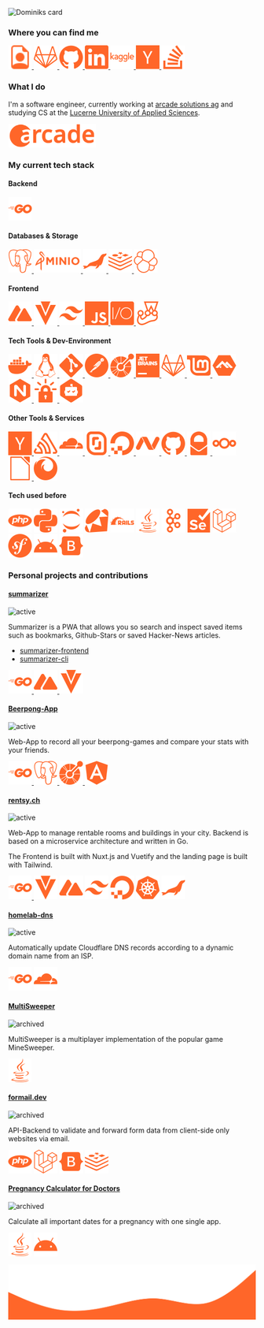 ![Dominiks card](https://cardivo.vercel.app/api?name=Dominik&description=Software%20Engineer&image=https://avatars.githubusercontent.com/u/23583759?v=4&pattern=topography&colorPattern=%23FF6629&opacity=0.2&fontColor=%23FF6629&github=dominikstraessle&linkedin=dominikstraessle)

### Where you can find me

<a href="https://standardresume.co/r/dominikstraessle" target="_blank">
<img height="48" src="assets/resume.svg" alt="resume">
</a>

<a href="https://gitlab.com/dominikstraessle" target="_blank">
<img height="48" src="assets/gitlab.svg" alt="gitlab">
</a>

<a href="https://github.com/dominikstraessle/" target="_blank">
<img height="48" src="assets/github.svg" alt="github">
</a>

<a href="https://www.linkedin.com/in/dominikstraessle/" target="_blank">
<img height="48" src="assets/linkedin.svg" alt="linkedin">
</a>

<a href="https://www.kaggle.com/dominikstraessle" target="_blank">
<img height="48" src="assets/kaggle.svg" alt="kaggle">
</a>

<a href="https://news.ycombinator.com/user?id=dominikstr" target="_blank">
<img height="48" src="assets/ycombinator.svg" alt="ycombinator">
</a>

<a href="https://stackoverflow.com/users/7130107" target="_blank">
<img height="48" src="assets/stackoverflow.svg" alt="stackoverflow">
</a>


### What I do
I'm a software engineer, currently working at [arcade solutions ag](https://www.arcade.ch/) and studying CS at the [Lucerne University of Applied Sciences](https://www.hslu.ch/en/lucerne-school-of-information-technology/).

<p>
<img height="48" src="assets/arc.svg" alt="arcade solutions ag">
</p>

### My current tech stack
#### Backend
<a href="https://go.dev/" target="_blank">
<img height="48" src="assets/go.svg" alt="go">
</a>

#### Databases & Storage
<a href="https://www.postgresql.org/" target="_blank">
<img height="48" src="assets/postgresql.svg" alt="postgresql">
</a>
<a href="https://min.io/" target="_blank">
<img height="48" src="assets/minioio-ar21.svg" alt="minioio">
</a>
<a href="https://mariadb.org//" target="_blank">
<img height="48" src="assets/mariadb.svg" alt="mariadb">
</a>
<a href="https://redis.io/" target="_blank">
<img height="48" src="assets/redis.svg" alt="redis">
</a>
<a href="https://www.elastic.co/elasticsearch/" target="_blank">
<img height="48" src="assets/elastic.svg" alt="elastic">
</a>

#### Frontend

<a href="https://nuxtjs.org/" target="_blank">
<img height="48" src="assets/nuxtdotjs.svg" alt="nuxtjs">
</a>
<a href="https://vuetifyjs.com/en/" target="_blank">
<img height="48" src="assets/vuetify.svg" alt="vuetify">
</a>
<a href="https://tailwindcss.com/" target="_blank">
<img height="48" src="assets/tailwindcss.svg" alt="tailwindcss">
</a>
<a href="https://www.ecma-international.org/technical-committees/tc39/" target="_blank">
<img height="48" src="assets/javascript.svg" alt="javascript">
</a>
<a href="https://webdriver.io/" target="_blank">
<img height="48" src="assets/webdriverio.svg" alt="webdriverio">
</a>
<a href="https://jestjs.io/" target="_blank">
<img height="48" src="assets/jest.svg" alt="jest">
</a>

#### Tech Tools & Dev-Environment

<a href="https://www.docker.com/" target="_blank">
<img height="48" src="assets/docker.svg" alt="docker">
</a>
<a href="https://www.kernel.org/" target="_blank">
<img height="48" src="assets/linux.svg" alt="linux">
</a>
<a href="https://git-scm.com/" target="_blank">
<img height="48" src="assets/git.svg" alt="git">
</a>
<a href="https://www.postman.com/" target="_blank">
<img height="48" src="assets/postman.svg" alt="postman">
</a>
<a href="https://www.openapis.org/" target="_blank">
<img height="48" src="assets/openapiinitiative.svg" alt="openapiinitiative">
</a>
<a href="https://www.jetbrains.com/" target="_blank">
<img height="48" src="assets/jetbrains.svg" alt="jetbrains">
</a>
<a href="https://gitlab.com/" target="_blank">
<img height="48" src="assets/gitlab.svg" alt="gitlab">
</a>
<a href="https://linuxmint.com/" target="_blank">
<img height="48" src="assets/linuxmint.svg" alt="linuxmint">
</a>
<a href="https://www.alpinelinux.org/" target="_blank">
<img height="48" src="assets/alpinelinux.svg" alt="alpinelinux">
</a>
<a href="https://nginx.org/" target="_blank">
<img height="48" src="assets/nginx.svg" alt="nginx">
</a>
<a href="https://letsencrypt.org/" target="_blank">
<img height="48" src="assets/letsencrypt.svg" alt="letsencrypt">
</a>
<a href="https://github.com/dependabot" target="_blank">
<img height="48" src="assets/dependabot.svg" alt="dependabot">
</a>

#### Other Tools & Services

<a href="https://news.ycombinator.com/" target="_blank">
<img height="48" src="assets/ycombinator.svg" alt="ycombinator">
</a>
<a href="https://sentry.io" target="_blank">
<img height="48" src="assets/sentry.svg" alt="sentry">
</a>
<a href="https://www.cloudflare.com/" target="_blank">
<img height="48" src="assets/cloudflare.svg" alt="cloudflare">
</a>
<a href="https://www.scaleway.com/en/" target="_blank">
<img height="48" src="assets/scaleway.svg" alt="scaleway">
</a>
<a href="https://www.digitalocean.com/" target="_blank">
<img height="48" src="assets/digitalocean.svg" alt="digitalocean">
</a>
<a href="https://www.namecheap.com/" target="_blank">
<img height="48" src="assets/namecheap.svg" alt="namecheap">
</a>
<a href="https://github.com/dominikstraessle/" target="_blank">
<img height="48" src="assets/github.svg" alt="github">
</a>
<a href="https://protonmail.com/" target="_blank">
<img height="48" src="assets/protonmail.svg" alt="protonmail.svg">
</a>
<a href="https://nextcloud.com/" target="_blank">
<img height="48" src="assets/nextcloud.svg" alt="nextcloud.svg">
</a>
<a href="https://www.libreoffice.org/" target="_blank">
<img height="48" src="assets/libreoffice.svg" alt="libreoffice">
</a>
<a href="https://www.mozilla.org/en-US/firefox/new/" target="_blank">
<img height="48" src="assets/firefox.svg" alt="firefox">
</a>

#### Tech used before
<p>
<img height="48" src="assets/php.svg" alt="php">
<img height="48" src="assets/python.svg" alt="python">
<img height="48" src="assets/jupyter.svg" alt="jupyter">
<img height="48" src="assets/ruby.svg" alt="ruby">
<img height="48" src="assets/rubyonrails.svg" alt="rubyonrails">
<img height="48" src="assets/java.svg" alt="java">
<img height="48" src="assets/apachekafka.svg" alt="apachekafka">
<img height="48" src="assets/selenium.svg" alt="selenium">
<img height="48" src="assets/laravel.svg" alt="laravel">
<img height="48" src="assets/symfony.svg" alt="symfony">
<img height="48" src="assets/android.svg" alt="android">
<img height="48" src="assets/bootstrap.svg" alt="bootstrap">
</p>

### Personal projects and contributions
#### [summarizer](https://summarizer.straessle.me/)
![active](https://img.shields.io/badge/status-active-brightgreen)

Summarizer is a PWA that allows you so search and inspect saved items such as bookmarks, Github-Stars or saved Hacker-News articles.

- [summarizer-frontend](https://gitlab.com/summarizer/summarizer-frontend)  
- [summarizer-cli](https://gitlab.com/summarizer/summarizer-cli)

<a href="https://go.dev/" target="_blank">
<img height="48" src="assets/go.svg" alt="go">
</a>
<a href="https://nuxtjs.org/" target="_blank">
<img height="48" src="assets/nuxtdotjs.svg" alt="nuxtjs">
</a>
<a href="https://vuetifyjs.com/en/" target="_blank">
<img height="48" src="assets/vuetify.svg" alt="vuetify">
</a>

#### [Beerpong-App](https://beerpong.bar)
![active](https://img.shields.io/badge/status-active-brightgreen)

Web-App to record all your beerpong-games and compare your stats with your friends.

<p>
<a href="https://go.dev/" target="_blank">
<img height="48" src="assets/go.svg" alt="go">
</a>
<a href="https://www.postgresql.org/" target="_blank">
<img height="48" src="assets/postgresql.svg" alt="postgresql">
</a>
<a href="https://www.openapis.org/" target="_blank">
<img height="48" src="assets/openapiinitiative.svg" alt="openapiinitiative">
</a>
<img height="48" src="assets/angular.svg" alt="angular">
</p>

#### [rentsy.ch](https://rentsy.ch/)
![active](https://img.shields.io/badge/status-active-brightgreen)

Web-App to manage rentable rooms and buildings in your city. Backend is based on a microservice architecture and written in Go.

The Frontend is built with Nuxt.js and Vuetify and the landing page is built with Tailwind.

<p>
<a href="https://go.dev/" target="_blank">
<img height="48" src="assets/go.svg" alt="go">
</a>
<img height="48" src="assets/vuetify.svg" alt="vuetify">
<img height="48" src="assets/nuxtdotjs.svg" alt="nuxtjs">
<img height="48" src="assets/tailwindcss.svg" alt="tailwindcss">
<img height="48" src="assets/digitalocean.svg" alt="digitalocean">
<img height="48" src="assets/kubernetes.svg" alt="kubernetes">
<img height="48" src="assets/mariadb.svg" alt="mariadb">
</p>

#### [homelab-dns](https://gitlab.com/dominikstraessle/homelab-dns)
![active](https://img.shields.io/badge/status-active-brightgreen)

Automatically update Cloudflare DNS records according to a dynamic domain name from an ISP.

<p>
<img height="48" src="assets/go.svg" alt="go">
<img height="48" src="assets/cloudflare.svg" alt="cloudflare">
</p>

#### [MultiSweeper](https://github.com/Aaronmacaron/MultiSweeper)
![archived](https://img.shields.io/badge/status-archived-orange)

MultiSweeper is a multiplayer implementation of the popular game MineSweeper.

<img height="48" src="assets/java.svg" alt="go">

#### [formail.dev](https://formail.dev/)
![archived](https://img.shields.io/badge/status-archived-orange)

API-Backend to validate and forward form data from client-side only websites via email.

<p>
<img height="48" src="assets/php.svg" alt="php">
<img height="48" src="assets/laravel.svg" alt="laravel">
<img height="48" src="assets/bootstrap.svg" alt="bootstrap">
<img height="48" src="assets/redis.svg" alt="redis">
</p>

#### [Pregnancy Calculator for Doctors](https://play.google.com/store/apps/details?id=ch.gibmit.straessle.dominik.schwangerschaftsrechner&hl=en&gl=US)
![archived](https://img.shields.io/badge/status-archived-orange)

Calculate all important dates for a pregnancy with one single app.

<p>
<img height="48" src="assets/java.svg" alt="java">
<img height="48" src="assets/android.svg" alt="android">
</p>

<img src="assets/wave.svg" alt="wave">